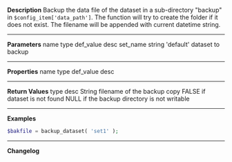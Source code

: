 **Description**
Backup the data file of the dataset in a sub-directory "backup" in `$config_item['data_path']`. The function will try to create the folder if it does not exist. The filename will be appended with current datetime string.

--------
**Parameters**
name	type	def_value	desc
set_name	string	'default'	dataset to backup

--------
**Properties**
name	type	def_value	desc


--------
**Return Values**
type	desc
String	filename of the backup copy
FALSE	if dataset is not found
NULL	if the backup directory is not writable

--------
**Examples**

```php
$bakfile = backup_dataset( 'set1' );
```

--------
**Changelog**

